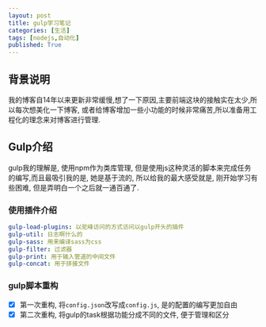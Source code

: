 ```yaml
---
layout: post
title: gulp学习笔记
categories: [生活]
tags: [nodejs,自动化]
published: True
---
```


## 背景说明

我的博客自14年以来更新非常缓慢,想了一下原因,主要前端这块的接触实在太少,所以每次想美化一下博客,
或者给博客增加一些小功能的时候非常痛苦,所以准备用工程化的理念来对博客进行管理.


## Gulp介绍

gulp我的理解是, 使用npm作为类库管理, 但是使用js这种灵活的脚本来完成任务的编写,而且最吸引我的是,
她是基于流的, 所以给我的最大感受就是, 刚开始学习有些困难, 但是弄明白一个之后就一通百通了.

### 使用插件介绍

``` yaml
gulp-load-plugins: 以驼峰访问的方式访问以gulp开头的插件
gulp-util: 日志啊什么的
gulp-sass: 用来编译sass为css
gulp-filter: 过滤器
gulp-print: 用于输入管道的中间文件
gulp-concat: 用于拼接文件

```


### gulp脚本重构

- [x] 第一次重构, 将`config.json`改写成`config.js`, 是的配置的编写更加自由
- [x] 第二次重构, 将gulp的task根据功能分成不同的文件, 便于管理和区分
